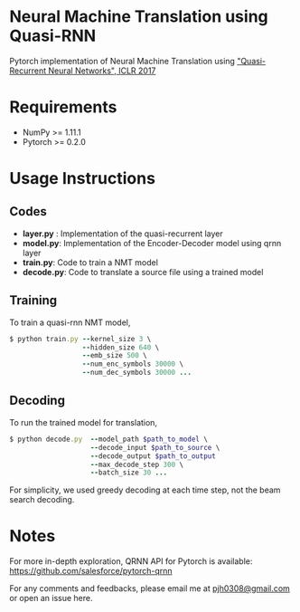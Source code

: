 # Neural Machine Translation using Quasi-RNN
Pytorch implementation of Neural Machine Translation using ["Quasi-Recurrent Neural Networks", ICLR 2017](https://arxiv.org/abs/1611.01576)

# Requirements
- NumPy >= 1.11.1
- Pytorch >= 0.2.0

# Usage Instructions
## **Codes**

- **layer.py** : Implementation of the quasi-recurrent layer
- **model.py**: Implementation of the Encoder-Decoder model using qrnn layer
- **train.py**: Code to train a NMT model
- **decode.py**: Code to translate a source file using a trained model

## **Training**
To train a quasi-rnn NMT model,
```ruby
$ python train.py --kernel_size 3 \
                  --hidden_size 640 \
                  --emb_size 500 \
                  --num_enc_symbols 30000 \
                  --num_dec_symbols 30000 ...
```

## **Decoding**
To run the trained model for translation,
```ruby
$ python decode.py  --model_path $path_to_model \
                    --decode_input $path_to_source \
                    --decode_output $path_to_output
                    --max_decode_step 300 \
                    --batch_size 30 ...                  
```
For simplicity, we used greedy decoding at each time step, not the beam search decoding.


# **Notes**

For more in-depth exploration, QRNN API for Pytorch is available: https://github.com/salesforce/pytorch-qrnn

For any comments and feedbacks, please email me at pjh0308@gmail.com or open an issue here.
